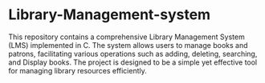 # Library-Management-system
This repository contains a comprehensive Library Management System (LMS) implemented in C. The system allows users to manage books and patrons, facilitating various operations such as adding, deleting, searching, and Display books. The project is designed to be a simple yet effective tool for managing library resources efficiently.
